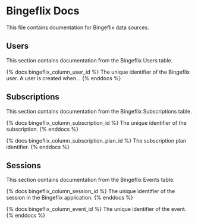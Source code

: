 # Bingeflix Docs
This file contains doumentation for Bingeflix data sources.

## Users
This section contains documentation from the Bingeflix Users table.

{% docs bingeflix_column_user_id %}
The unique identifier of the Bingeflix user. A user is created when...
{% enddocs %}

## Subscriptions
This section contains documentation from the Bingeflix Subscriptions table.

{% docs bingeflix_column_subscription_id %}
The unique identifier of the subscription.
{% enddocs %}

{% docs bingeflix_column_subscription_plan_id %}
 The subscription plan identifier.
{% enddocs %}

## Sessions
This section contains documentation from the Bingeflix Events table.

{% docs bingeflix_column_session_id %}
The unique identifier of the session in the Bingeflix application.
{% enddocs %}

{% docs bingeflix_column_event_id %}
The unique identifier of the event.
{% enddocs %}